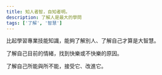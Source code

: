 ```yaml
---
title: 知人者智，自知者明。
description: 了解人是最大的學問
tags: ['了解', '智慧']
---
```

比起學習專業技能知識，能夠了解別人、了解自己才算是大智慧。

了解自己目前的情緒，找到快樂或不快樂的原因。

了解自己所能與所不能，接受它、改進它。
